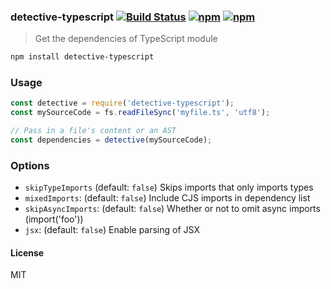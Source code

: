 ### detective-typescript [![Build Status](http://img.shields.io/travis/pahen/detective-typescript/master.svg?style=flat-square)](https://travis-ci.org/pahen/detective-typescript) [![npm](http://img.shields.io/npm/v/detective-typescript.svg)](https://npmjs.org/package/detective-typescript) [![npm](http://img.shields.io/npm/dm/detective-typescript.svg)](https://npmjs.org/package/detective-typescript)

> Get the dependencies of TypeScript module

```sh
npm install detective-typescript
```

### Usage

```js
const detective = require('detective-typescript');
const mySourceCode = fs.readFileSync('myfile.ts', 'utf8');

// Pass in a file's content or an AST
const dependencies = detective(mySourceCode);
```

### Options

- `skipTypeImports` (default: `false`) Skips imports that only imports types
- `mixedImports`: (default: `false`) Include CJS imports in dependency list
- `skipAsyncImports`: (default: `false`) Whether or not to omit async imports (import('foo'))
- `jsx`: (default: `false`) Enable parsing of JSX

#### License

MIT
